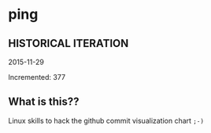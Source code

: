 # ping

## HISTORICAL ITERATION
2015-11-29

Incremented: 377

## What is this?? 
Linux skills to hack the github commit visualization chart `;-)`
